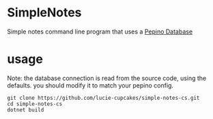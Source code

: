 # SimpleNotes 
Simple notes command line program that uses a [Pepino Database](https://github.com/lucie-cupcakes/pepino)

# usage
Note: the database connection is read from the source code, using the defaults. you should modify it to match your pepino config.

	git clone https://github.com/lucie-cupcakes/simple-notes-cs.git
	cd simple-notes-cs
	dotnet build

